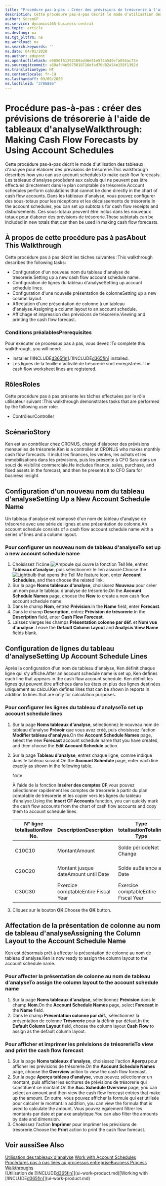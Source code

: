 ```yaml
---
title: "Procédure pas-à-pas : Créer des prévisions de trésorerie à l'aide des tableaux d'analyse | Microsoft Docs"
description: Cette procédure pas-à-pas décrit le mode d'utilisation des tableaux d'analyse pour élaborer des prévisions de trésorerie. Les tableaux d'analyse procèdent aux calculs qui ne peuvent pas être effectués directement dans le plan comptable de trésorerie. Dans les tableaux d'analyse, vous pouvez configurer des sous-totaux pour les réceptions et les décaissements de trésorerie. Ces sous-totaux peuvent être inclus dans les nouveaux totaux pour élaborer des prévisions de trésorerie.
author: SorenGP
ms.service: dynamics365-business-central
ms.topic: article
ms.devlang: na
ms.tgt_pltfrm: na
ms.workload: na
ms.search.keywords: ''
ms.date: 04/01/2020
ms.author: edupont
ms.openlocfilehash: e0856f51292169ad46e51e5f4a540cfa054ac73e
ms.sourcegitcommit: a80afd4e5075018716efad76d82a54e158f1392d
ms.translationtype: HT
ms.contentlocale: fr-CH
ms.lasthandoff: 09/09/2020
ms.locfileid: "3786886"
---
```

# <a name="walkthrough-making-cash-flow-forecasts-by-using-account-schedules"></a><span data-ttu-id="1d351-106">Procédure pas-à-pas : créer des prévisions de trésorerie à l'aide de tableaux d'analyse</span><span class="sxs-lookup"><span data-stu-id="1d351-106">Walkthrough: Making Cash Flow Forecasts by Using Account Schedules</span></span>
<span data-ttu-id="1d351-107">Cette procédure pas-à-pas décrit le mode d'utilisation des tableaux d'analyse pour élaborer des prévisions de trésorerie.</span><span class="sxs-lookup"><span data-stu-id="1d351-107">This walkthrough describes how you can use account schedules to make cash flow forecasts.</span></span> <span data-ttu-id="1d351-108">Les tableaux d'analyse procèdent aux calculs qui ne peuvent pas être effectués directement dans le plan comptable de trésorerie.</span><span class="sxs-lookup"><span data-stu-id="1d351-108">Account schedules perform calculations that cannot be done directly in the chart of cash flow accounts.</span></span> <span data-ttu-id="1d351-109">Dans les tableaux d'analyse, vous pouvez configurer des sous-totaux pour les réceptions et les décaissements de trésorerie.</span><span class="sxs-lookup"><span data-stu-id="1d351-109">In the account schedules, you can set up subtotals for cash flow receipts and disbursements.</span></span> <span data-ttu-id="1d351-110">Ces sous-totaux peuvent être inclus dans les nouveaux totaux pour élaborer des prévisions de trésorerie.</span><span class="sxs-lookup"><span data-stu-id="1d351-110">These subtotals can be included in new totals that can then be used in making cash flow forecasts.</span></span>  

## <a name="about-this-walkthrough"></a><span data-ttu-id="1d351-111">À propos de cette procédure pas à pas</span><span class="sxs-lookup"><span data-stu-id="1d351-111">About This Walkthrough</span></span>  
<span data-ttu-id="1d351-112">Cette procédure pas à pas décrit les tâches suivantes :</span><span class="sxs-lookup"><span data-stu-id="1d351-112">This walkthrough describes the following tasks:</span></span>  

- <span data-ttu-id="1d351-113">Configuration d'un nouveau nom du tableau d'analyse de trésorerie.</span><span class="sxs-lookup"><span data-stu-id="1d351-113">Setting up a new cash flow account schedule name.</span></span>  
- <span data-ttu-id="1d351-114">Configuration de lignes du tableau d'analyse</span><span class="sxs-lookup"><span data-stu-id="1d351-114">Setting up account schedule lines.</span></span>  
- <span data-ttu-id="1d351-115">Configuration d'une nouvelle présentation de colonne</span><span class="sxs-lookup"><span data-stu-id="1d351-115">Setting up a new column layout.</span></span>  
- <span data-ttu-id="1d351-116">Affectation d'une présentation de colonne à un tableau d'analyse.</span><span class="sxs-lookup"><span data-stu-id="1d351-116">Assigning a column layout to an account schedule.</span></span>  
- <span data-ttu-id="1d351-117">Affichage et impression des prévisions de trésorerie.</span><span class="sxs-lookup"><span data-stu-id="1d351-117">Viewing and printing the cash flow forecast.</span></span>  

### <a name="prerequisites"></a><span data-ttu-id="1d351-118">Conditions préalables</span><span class="sxs-lookup"><span data-stu-id="1d351-118">Prerequisites</span></span>  
<span data-ttu-id="1d351-119">Pour exécuter ce processus pas à pas, vous devez :</span><span class="sxs-lookup"><span data-stu-id="1d351-119">To complete this walkthrough, you will need:</span></span>  

- <span data-ttu-id="1d351-120">Installer [!INCLUDE[d365fin](includes/d365fin_md.md)].</span><span class="sxs-lookup"><span data-stu-id="1d351-120">[!INCLUDE[d365fin](includes/d365fin_md.md)] installed.</span></span>  
- <span data-ttu-id="1d351-121">Les lignes de la feuille d'activité de trésorerie sont enregistrées.</span><span class="sxs-lookup"><span data-stu-id="1d351-121">The cash flow worksheet lines are registered.</span></span>  

## <a name="roles"></a><span data-ttu-id="1d351-122">Rôles</span><span class="sxs-lookup"><span data-stu-id="1d351-122">Roles</span></span>  
<span data-ttu-id="1d351-123">Cette procédure pas à pas présente les tâches effectuées par le rôle utilisateur suivant :</span><span class="sxs-lookup"><span data-stu-id="1d351-123">This walkthrough demonstrates tasks that are performed by the following user role:</span></span>  

- <span data-ttu-id="1d351-124">Contrôleur</span><span class="sxs-lookup"><span data-stu-id="1d351-124">Controller</span></span>  

## <a name="story"></a><span data-ttu-id="1d351-125">Scénario</span><span class="sxs-lookup"><span data-stu-id="1d351-125">Story</span></span>  
<span data-ttu-id="1d351-126">Ken est un contrôleur chez CRONUS, chargé d'élaborer des prévisions mensuelles de trésorerie.</span><span class="sxs-lookup"><span data-stu-id="1d351-126">Ken is a controller at CRONUS who makes monthly cash flow forecasts.</span></span> <span data-ttu-id="1d351-127">Il inclut les finances, les ventes, les achats et les immobilisations dans les prévisions, puis les présente à CFO Sara dans un souci de visibilité commerciale.</span><span class="sxs-lookup"><span data-stu-id="1d351-127">He includes finance, sales, purchase, and fixed assets in the forecast, and then he presents it to CFO Sara for business insight.</span></span>  

## <a name="setting-up-a-new-account-schedule-name"></a><span data-ttu-id="1d351-128">Configuration d'un nouveau nom du tableau d'analyse</span><span class="sxs-lookup"><span data-stu-id="1d351-128">Setting Up a New Account Schedule Name</span></span>  
<span data-ttu-id="1d351-129">Un tableau d'analyse est composé d'un nom de tableau d'analyse de trésorerie avec une série de lignes et une présentation de colonne.</span><span class="sxs-lookup"><span data-stu-id="1d351-129">An account schedule consists of a cash flow account schedule name with a series of lines and a column layout.</span></span>  

### <a name="to-set-up-a-new-account-schedule-name"></a><span data-ttu-id="1d351-130">Pour configurer un nouveau nom de tableau d'analyse</span><span class="sxs-lookup"><span data-stu-id="1d351-130">To set up a new account schedule name</span></span>  

1.  <span data-ttu-id="1d351-131">Choisissez l'icône ![Ampoule qui ouvre la fonction Tell Me](media/ui-search/search_small.png "Dites-moi ce que vous voulez faire"), entrez **Tableaux d'analyse**, puis sélectionnez le lien associé.</span><span class="sxs-lookup"><span data-stu-id="1d351-131">Choose the ![Lightbulb that opens the Tell Me feature](media/ui-search/search_small.png "Tell me what you want to do") icon, enter **Account Schedules**, and then choose the related link.</span></span>  
2.  <span data-ttu-id="1d351-132">Sur la page **Noms tableaux d'analyse**, choisissez **Nouveau** pour créer un nom pour le tableau d'analyse de trésorerie.</span><span class="sxs-lookup"><span data-stu-id="1d351-132">On the **Account Schedule Names** page, choose the **New** to create a new cash flow account schedule name.</span></span>  
3.  <span data-ttu-id="1d351-133">Dans le champ **Nom**, entrez **Prévision**.</span><span class="sxs-lookup"><span data-stu-id="1d351-133">In the **Name** field, enter **Forecast**.</span></span>  
4.  <span data-ttu-id="1d351-134">Dans le champ **Description**, entrez **Prévision de trésorerie**.</span><span class="sxs-lookup"><span data-stu-id="1d351-134">In the **Description** field, enter **Cash Flow Forecast**.</span></span>  
5.  <span data-ttu-id="1d351-135">Laissez vierges les champs **Présentation colonne par déf.** et **Nom vue d'analyse** .</span><span class="sxs-lookup"><span data-stu-id="1d351-135">Leave the **Default Column Layout** and **Analysis View Name** fields blank.</span></span>  

## <a name="setting-up-account-schedule-lines"></a><span data-ttu-id="1d351-136">Configuration de lignes du tableau d'analyse</span><span class="sxs-lookup"><span data-stu-id="1d351-136">Setting Up Account Schedule Lines</span></span>  
<span data-ttu-id="1d351-137">Après la configuration d'un nom de tableau d'analyse, Ken définit chaque ligne qui s'y affiche.</span><span class="sxs-lookup"><span data-stu-id="1d351-137">After an account schedule name is set up, Ken defines each line that appears in the cash flow account schedule.</span></span> <span data-ttu-id="1d351-138">Ken définit les lignes qui peuvent être affichées dans les états en plus des lignes destinées uniquement au calcul.</span><span class="sxs-lookup"><span data-stu-id="1d351-138">Ken defines lines that can be shown in reports in addition to lines that are only for calculation purposes.</span></span>  

### <a name="to-set-up-account-schedule-lines"></a><span data-ttu-id="1d351-139">Pour configurer les lignes du tableau d'analyse</span><span class="sxs-lookup"><span data-stu-id="1d351-139">To set up account schedule lines</span></span>  

1.  <span data-ttu-id="1d351-140">Sur la page **Noms tableaux d'analyse**, sélectionnez le nouveau nom de tableau d'analyse **Prévoir** que vous avez créé, puis choisissez l'action **Modifier tableau d'analyse**.</span><span class="sxs-lookup"><span data-stu-id="1d351-140">On the **Account Schedule Names** page, select the new **Forecast** account schedule name that you have created, and then choose the **Edit Account Schedule** action.</span></span>  
2.  <span data-ttu-id="1d351-141">Sur la page **Tableau d'analyse**, entrez chaque ligne, comme indiqué dans le tableau suivant.</span><span class="sxs-lookup"><span data-stu-id="1d351-141">On the **Account Schedule** page, enter each line exactly as shown in the following table.</span></span>  

    > [!NOTE]  
    >  <span data-ttu-id="1d351-142">À l’aide de la fonction **Insérer des comptes CF**,vous pouvez sélectionner rapidement les comptes de trésorerie à partir du plan comptable de trésorerie et les copier vers les lignes du tableau d’analyse.</span><span class="sxs-lookup"><span data-stu-id="1d351-142">Using the **Insert CF Accounts** function, you can quickly mark the cash flow accounts from the chart of cash flow accounts and copy them to account schedule lines.</span></span>  

    |<span data-ttu-id="1d351-143">N° ligne totalisation</span><span class="sxs-lookup"><span data-stu-id="1d351-143">Row No.</span></span>|<span data-ttu-id="1d351-144">Description</span><span class="sxs-lookup"><span data-stu-id="1d351-144">Description</span></span>|<span data-ttu-id="1d351-145">Type totalisation</span><span class="sxs-lookup"><span data-stu-id="1d351-145">Totaling Type</span></span>|<span data-ttu-id="1d351-146">Totalisation</span><span class="sxs-lookup"><span data-stu-id="1d351-146">Totaling</span></span>|<span data-ttu-id="1d351-147">Type ligne</span><span class="sxs-lookup"><span data-stu-id="1d351-147">Row Type</span></span>|<span data-ttu-id="1d351-148">Type montant</span><span class="sxs-lookup"><span data-stu-id="1d351-148">Amount Type</span></span>|<span data-ttu-id="1d351-149">Afficher</span><span class="sxs-lookup"><span data-stu-id="1d351-149">Show</span></span>|  
    |-------|-----------|-------------|--------|--------|-----------|----|
    |<span data-ttu-id="1d351-150">C10</span><span class="sxs-lookup"><span data-stu-id="1d351-150">C10</span></span>|<span data-ttu-id="1d351-151">Montant</span><span class="sxs-lookup"><span data-stu-id="1d351-151">Amount</span></span>|<span data-ttu-id="1d351-152">Solde période</span><span class="sxs-lookup"><span data-stu-id="1d351-152">Net Change</span></span>|<span data-ttu-id="1d351-153">Écritures</span><span class="sxs-lookup"><span data-stu-id="1d351-153">Entries</span></span>|<span data-ttu-id="1d351-154">Montant net</span><span class="sxs-lookup"><span data-stu-id="1d351-154">Net Amount</span></span>|<span data-ttu-id="1d351-155">Toujours</span><span class="sxs-lookup"><span data-stu-id="1d351-155">Always</span></span>|  
    |<span data-ttu-id="1d351-156">C20</span><span class="sxs-lookup"><span data-stu-id="1d351-156">C20</span></span>|<span data-ttu-id="1d351-157">Montant jusque date</span><span class="sxs-lookup"><span data-stu-id="1d351-157">Amount until Date</span></span>|<span data-ttu-id="1d351-158">Solde au</span><span class="sxs-lookup"><span data-stu-id="1d351-158">Balance at Date</span></span>|<span data-ttu-id="1d351-159">Écritures</span><span class="sxs-lookup"><span data-stu-id="1d351-159">Entries</span></span>|<span data-ttu-id="1d351-160">Montant net</span><span class="sxs-lookup"><span data-stu-id="1d351-160">Net Amount</span></span>|<span data-ttu-id="1d351-161">Toujours</span><span class="sxs-lookup"><span data-stu-id="1d351-161">Always</span></span>|  
    |<span data-ttu-id="1d351-162">C30</span><span class="sxs-lookup"><span data-stu-id="1d351-162">C30</span></span>|<span data-ttu-id="1d351-163">Exercice comptable</span><span class="sxs-lookup"><span data-stu-id="1d351-163">Entire Fiscal Year</span></span>|<span data-ttu-id="1d351-164">Exercice comptable</span><span class="sxs-lookup"><span data-stu-id="1d351-164">Entire Fiscal Year</span></span>|<span data-ttu-id="1d351-165">Écritures</span><span class="sxs-lookup"><span data-stu-id="1d351-165">Entries</span></span>|<span data-ttu-id="1d351-166">Montant net</span><span class="sxs-lookup"><span data-stu-id="1d351-166">Net Amount</span></span>|<span data-ttu-id="1d351-167">Toujours</span><span class="sxs-lookup"><span data-stu-id="1d351-167">Always</span></span>|  

4.  <span data-ttu-id="1d351-168">Cliquez sur le bouton **OK**.</span><span class="sxs-lookup"><span data-stu-id="1d351-168">Choose the **OK** button.</span></span>  

## <a name="assigning-the-column-layout-to-the-account-schedule-name"></a><span data-ttu-id="1d351-169">Affectation de la présentation de colonne au nom de tableau d'analyse</span><span class="sxs-lookup"><span data-stu-id="1d351-169">Assigning the Column Layout to the Account Schedule Name</span></span>  
<span data-ttu-id="1d351-170">Ken est désormais prêt à affecter la présentation de colonne au nom de tableau d'analyse.</span><span class="sxs-lookup"><span data-stu-id="1d351-170">Ken is now ready to assign the column layout to the account schedule name.</span></span>  

### <a name="to-assign-the-column-layout-to-the-account-schedule-name"></a><span data-ttu-id="1d351-171">Pour affecter la présentation de colonne au nom de tableau d'analyse</span><span class="sxs-lookup"><span data-stu-id="1d351-171">To assign the column layout to the account schedule name</span></span>  

1.  <span data-ttu-id="1d351-172">Sur la page **Noms tableaux d'analyse**, sélectionnez **Prévision** dans le champ **Nom**.</span><span class="sxs-lookup"><span data-stu-id="1d351-172">On the **Account Schedule Names** page, select **Forecast** in the **Name** field.</span></span>  
2.  <span data-ttu-id="1d351-173">Dans le champ **Présentation colonne par déf.**, sélectionnez la présentation de colonne **Trésorerie** pour la définir par défaut.</span><span class="sxs-lookup"><span data-stu-id="1d351-173">In the **Default Column Layout** field, choose the column layout **Cash Flow** to assign as the default column layout.</span></span>  

### <a name="to-view-and-print-the-cash-flow-forecast"></a><span data-ttu-id="1d351-174">Pour afficher et imprimer les prévisions de trésorerie</span><span class="sxs-lookup"><span data-stu-id="1d351-174">To view and print the cash flow forecast</span></span>  
1.  <span data-ttu-id="1d351-175">Sur la page **Noms tableaux d'analyse**, choisissez l'action **Aperçu** pour afficher les prévisions de trésorerie.</span><span class="sxs-lookup"><span data-stu-id="1d351-175">On the **Account Schedule Names** page, choose the **Overview** action to view the cash flow forecast.</span></span>  
2.  <span data-ttu-id="1d351-176">Sur la page **Aperçu tableau d'analyse**, vous pouvez sélectionner un montant, puis afficher les écritures de prévisions de trésorerie qui constituent ce montant.</span><span class="sxs-lookup"><span data-stu-id="1d351-176">On the **Acc. Schedule Overview** page, you can select an amount and then view the cash flow forecast entries that make up the amount.</span></span> <span data-ttu-id="1d351-177">En outre, vous pouvez afficher la formule qui est utilisée pour calculer le montant.</span><span class="sxs-lookup"><span data-stu-id="1d351-177">In addition, you can view the formula that is used to calculate the amount.</span></span> <span data-ttu-id="1d351-178">Vous pouvez également filtrer les montants par date et par axe analytique.</span><span class="sxs-lookup"><span data-stu-id="1d351-178">You can also filter the amounts by date and dimension.</span></span>  
3.  <span data-ttu-id="1d351-179">Choisissez l'action **Imprimer** pour imprimer les prévisions de trésorerie.</span><span class="sxs-lookup"><span data-stu-id="1d351-179">Choose the **Print** action to print the cash flow forecast.</span></span>  

## <a name="see-also"></a><span data-ttu-id="1d351-180">Voir aussi</span><span class="sxs-lookup"><span data-stu-id="1d351-180">See Also</span></span>  
 <span data-ttu-id="1d351-181">[Utilisation des tableaux d'analyse](bi-how-work-account-schedule.md) </span><span class="sxs-lookup"><span data-stu-id="1d351-181">[Work with Account Schedules](bi-how-work-account-schedule.md) </span></span>  
 [<span data-ttu-id="1d351-182">Procédures pas à pas liées au processus entreprise</span><span class="sxs-lookup"><span data-stu-id="1d351-182">Business Process Walkthroughs</span></span>](walkthrough-business-process-walkthroughs.md)  
 <span data-ttu-id="1d351-183">[Utilisation de [!INCLUDE[d365fin](includes/d365fin_md.md)]](ui-work-product.md)</span><span class="sxs-lookup"><span data-stu-id="1d351-183">[Working with [!INCLUDE[d365fin](includes/d365fin_md.md)]](ui-work-product.md)</span></span>
